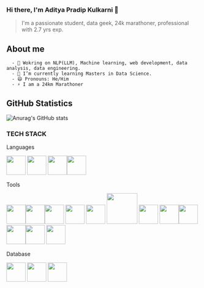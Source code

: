 ### Hi there, I'm Aditya Pradip Kulkarni  👋 
> I'm a passionate student, data geek, 24k marathoner, professional with 2.7 yrs exp.


## About me

      - 🔭 Wokring on NLP(LLM), Machine learning, web development, data analysis, data engineering.
      - 🌱 I’m currently learning Masters in Data Science.
      - 😄 Pronouns: He/Him
      - ⚡ I am a 24km Marathoner


## GitHub Statistics 
![Anurag's GitHub stats](https://github-readme-stats.vercel.app/api?username=kulkarniaditya1002&show_icons=true&theme=transparent)

### TECH STACK

Languages

<img src="https://cdn.jsdelivr.net/gh/devicons/devicon/icons/python/python-original-wordmark.svg" height="50" width="50" /> <img src="https://cdn.jsdelivr.net/gh/devicons/devicon/icons/r/r-original.svg" height="50" width="50" />  <img src="https://cdn.jsdelivr.net/gh/devicons/devicon/icons/javascript/javascript-original.svg" height="50" width="50" /><img src="https://cdn.jsdelivr.net/gh/devicons/devicon/icons/cplusplus/cplusplus-original.svg" height="50" width="50" />
          
          

Tools

<img src="https://cdn.jsdelivr.net/gh/devicons/devicon/icons/pandas/pandas-original-wordmark.svg" height="50" width="50"  /><img src="https://cdn.jsdelivr.net/gh/devicons/devicon/icons/numpy/numpy-original-wordmark.svg" height="50" width="50" /><img src="https://cdn.jsdelivr.net/gh/devicons/devicon/icons/jupyter/jupyter-original-wordmark.svg" height="50" width="50" /><i class="devicon-amazonwebservices-plain-wordmark" height="50" width="50"></i> <i class="devicon-centos-plain-wordmark colored" height="50" width="50"></i>  <i class="devicon-django-plain-wordmark colored" height="50" width="50"></i>  <i class="devicon-docker-plain-wordmark colored" height="80" width="80"></i>  <i class="devicon-git-plain-wordmark" height="50" width="50"></i> <img src="https://cdn.jsdelivr.net/gh/devicons/devicon/icons/redis/redis-original-wordmark.svg" height="50" width="50" /> <img src="https://cdn.jsdelivr.net/gh/devicons/devicon/icons/rstudio/rstudio-original.svg" height="50" width="50" /> <img src="https://cdn.jsdelivr.net/gh/devicons/devicon/icons/tensorflow/tensorflow-original-wordmark.svg" height="80" width="80" /> <img src="https://cdn.jsdelivr.net/gh/devicons/devicon/icons/vscode/vscode-original.svg" height="50" width="50" /> <img src="https://cdn.jsdelivr.net/gh/devicons/devicon/icons/jenkins/jenkins-original.svg" height="50" width="50" /><img src="https://cdn.jsdelivr.net/gh/devicons/devicon/icons/nginx/nginx-original.svg" height="50" width="50"/><img src="https://cdn.jsdelivr.net/gh/devicons/devicon/icons/sqlalchemy/sqlalchemy-original-wordmark.svg" height="50" width="50"  /><img src="https://cdn.jsdelivr.net/gh/devicons/devicon/icons/apachekafka/apachekafka-original-wordmark.svg" height="50" width="50"/>
<img src="https://cdn.jsdelivr.net/gh/devicons/devicon@latest/devicon.min.css" height="50" width="50"/></img>
          
          


Database

<img src="https://cdn.jsdelivr.net/gh/devicons/devicon/icons/mysql/mysql-original-wordmark.svg" height="50" width="50"/>  <img src="https://cdn.jsdelivr.net/gh/devicons/devicon/icons/postgresql/postgresql-plain-wordmark.svg" height="50" width="50"/> <img src="https://cdn.jsdelivr.net/gh/devicons/devicon/icons/mongodb/mongodb-original-wordmark.svg" height="50" width="50"/>
          
          
          
          
          
          
          

          
          
          
          
      
          
          
